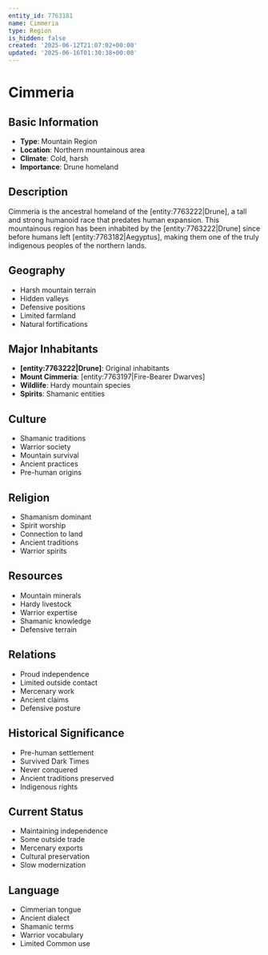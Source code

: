 ```yaml
---
entity_id: 7763181
name: Cimmeria
type: Region
is_hidden: false
created: '2025-06-12T21:07:02+00:00'
updated: '2025-06-16T01:30:38+00:00'
---
```


# Cimmeria

## Basic Information

- **Type**: Mountain Region
- **Location**: Northern mountainous area
- **Climate**: Cold, harsh
- **Importance**: Drune homeland

## Description

Cimmeria is the ancestral homeland of the [entity:7763222|Drune], a tall and strong humanoid race that predates human expansion. This mountainous region has been inhabited by the [entity:7763222|Drune] since before humans left [entity:7763182|Aegyptus], making them one of the truly indigenous peoples of the northern lands.

## Geography

- Harsh mountain terrain
- Hidden valleys
- Defensive positions
- Limited farmland
- Natural fortifications

## Major Inhabitants

- **[entity:7763222|Drune]**: Original inhabitants
- **Mount Cimmeria**: [entity:7763197|Fire-Bearer Dwarves]
- **Wildlife**: Hardy mountain species
- **Spirits**: Shamanic entities

## Culture

- Shamanic traditions
- Warrior society
- Mountain survival
- Ancient practices
- Pre-human origins

## Religion

- Shamanism dominant
- Spirit worship
- Connection to land
- Ancient traditions
- Warrior spirits

## Resources

- Mountain minerals
- Hardy livestock
- Warrior expertise
- Shamanic knowledge
- Defensive terrain

## Relations

- Proud independence
- Limited outside contact
- Mercenary work
- Ancient claims
- Defensive posture

## Historical Significance

- Pre-human settlement
- Survived Dark Times
- Never conquered
- Ancient traditions preserved
- Indigenous rights

## Current Status

- Maintaining independence
- Some outside trade
- Mercenary exports
- Cultural preservation
- Slow modernization

## Language

- Cimmerian tongue
- Ancient dialect
- Shamanic terms
- Warrior vocabulary
- Limited Common use